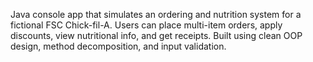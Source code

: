Java console app that simulates an ordering and nutrition system for a fictional FSC Chick-fil-A. Users can place multi-item orders, apply discounts, view nutritional info, and get receipts. Built using clean OOP design, method decomposition, and input validation.
